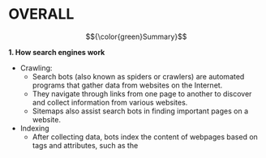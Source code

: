 # OVERALL #
$${\color{green}Summary}$$

**1. How search engines work**
   - Crawling:
       - Search bots (also known as spiders or crawlers) are automated programs that gather data from websites on the Internet.
       - They navigate through links from one page to another to discover and collect information from various websites.
       - Sitemaps also assist search bots in finding important pages on a website.
   - Indexing
       - After collecting data, bots index the content of webpages based on tags and attributes, such as the <TITLE> tag and meta tags.
       - The index is a database containing information about the content of webpages. Search engines use this index to quickly return relevant results when users perform searches.
         
**2. Managing content with `robots.txt`**
   - `robots.txt` file: This is a text file located in the root directory of a website that provides instructions to search bots about which pages or sections of the site they are not allowed to crawl.
   - If the `robots.txt` file lists certain pages, search bots will ignore these pages and not collect data from them.
     
**3. Reconnaissance using search engines**
   - `Direct methods`: Involve using search engines to query and retrieve indexed content from the search engine's cache, such as performing direct searches on Google.
   - `Indirect methods`: Involve gathering information from other sources such as forums, newsgroups, or bidding sites to learn about the configuration and design of a website or web application.
     
**4. Managing unwanted content**
   - If the `robots.txt` file is not updated or meta tags are not used correctly, search engines might index content that the website owner does not wish to make public.
   - `Search engines`: Provide tools and options to manage and remove unwanted content from the index, such as Google Search Console, where you can request content removal or adjust how search engines index your site.
     
> **1. Quá trình hoạt động của công cụ tìm kiếm**
>- Thu thập dữ liệu (Crawling):
>     - Robot tìm kiếm là chương trình tự động thu thập dữ liệu từ các trang web trên Internet. 
>     - Chúng duyệt qua các liên kết từ trang này sang trang khác để tìm và thu thập thông tin từ các trang web khác nhau. 
>     - Sơ đồ trang web (Sitemap) cũng giúp robot tìm kiếm các trang quan trọng trên trang web.
>- Chỉ mục (Indexing):
>     - Sau khi thu thập dữ liệu, các robot sẽ lập chỉ mục nội dung trang web dựa trên các thẻ và thuộc tính của trang, chẳng hạn như thẻ `<TITLE>` và các thẻ meta.
>     - Chỉ mục là cơ sở dữ liệu chứa thông tin về nội dung của các trang web. Công cụ tìm kiếm sử dụng chỉ mục này để nhanh chóng trả về kết quả khi người dùng thực hiện tìm kiếm.
>**2. Quản lý nội dung với `robots.txt`**
>- Tệp `robots.txt`: Đây là một tệp văn bản đặt tại thư mục gốc của trang web, chứa hướng dẫn cho các robot tìm kiếm về các trang hoặc phần của trang web mà chúng không được phép thu thập.
>- Nếu tệp `robots.txt` liệt kê các trang, robot tìm kiếm sẽ bỏ qua các trang đó và không thu thập dữ liệu từ chúng.
>**3. Thực hành trinh sát với công cụ tìm kiếm**
>- Các phương pháp trực tiếp: Bao gồm việc sử dụng công cụ tìm kiếm để truy vấn và tìm kiếm các chỉ mục và nội dung từ bộ nhớ đệm của công cụ tìm kiếm, chẳng hạn như tìm kiếm trực tiếp trên Google.
>- Các phương pháp gián tiếp: Liên quan đến việc thu thập thông tin từ các nguồn khác như diễn đàn, nhóm tin tức, hoặc trang web đấu thầu để tìm hiểu thông tin về cấu hình và thiết kế của trang web hoặc ứng dụng web.
>**4. Quản lý nội dung không mong muốn**
>- Nếu tệp `robots.txt` không được cập nhật hoặc các thẻ meta không được sử dụng, có thể xảy ra trường hợp công cụ tìm kiếm lập chỉ mục nội dung mà chủ sở hữu trang web không muốn công khai.
>- Công cụ tìm kiếm: Cung cấp các công cụ và tùy chọn để quản lý và xóa nội dung không mong muốn khỏi chỉ mục, chẳng hạn như Google Search Console, nơi bạn có thể yêu cầu xóa nội dung hoặc thay đổi cách công cụ tìm kiếm lập chỉ mục trang của bạn.

$${\color{green}More  \space about \space robots.txt}$$

`The robots.txt file is designed to guide search bots on which pages or parts of a website they should not crawl. Here’s why search bots will ignore the pages listed in the robots.txt file`
**1. Guiding Search Bots**
   - The `robots.txt` file contains directives written in a specific format to instruct search bots on how to crawl data. These directives include:
       - `User-agent`: Specifies the particular bot to which the following directives apply
       - `Disallow`: Defines paths or directories that the bot is not permitted to crawl.
         
       **Example**
     
          >User-agent: *
          >Disallow: /private/
        
     
In this example, all search bots (indicated by `*`) are instructed not to crawl data from the `/private/` directory.

**2. Adhering to Rules**
   - Most search bots follow the rules in the robots.txt file. This ensures that:
       - Privacy and Security: Website owners can request bots not to collect data from sensitive or non-public parts of their site.
       - Server Load Management: By limiting crawling to unnecessary parts, website owners can reduce the load on their servers.
         
**3. Ethical and Cooperative Principles**
   - Ethical Principles: Search bots are designed to adhere to the instructions in the `robots.txt file`, reflecting a cooperative relationship between search engines and website administrators.
   - Cooperation: Search engines like Google, Bing, and Yahoo! generally follow the directives in the `robots.txt` file to maintain a positive relationship with website owners.
     
**4. Potential to Ignore `robots.txt`**
   - Some Bots May Ignore: Not all search bots follow the rules in the `robots.txt` file. Some search engines or bots might ignore this file and crawl data from listed pages if they do not adhere to the directives.
   - Malicious Bots: Malicious search engines or non-compliant bots might not follow the instructions in `robots.txt`.

> Tệp robots.txt được thiết kế để hướng dẫn các robot tìm kiếm về các trang hoặc phần của trang web mà chúng không nên thu thập dữ liệu.
> 
> **1. Hướng dẫn Robot Tìm Kiếm**
>- Tệp `robots.txt` chứa các chỉ thị được viết theo định dạng cụ thể để hướng dẫn các robot tìm kiếm về việc thu thập dữ liệu. Các chỉ thị này có dạng:
>    - `User-agent`: Chỉ định robot cụ thể mà các chỉ thị tiếp theo áp dụng.
>    - `Disallow`: Xác định các đường dẫn hoặc thư mục mà robot không được phép thu thập dữ liệu
>      
> **2. Tuân Thủ Quy Tắc**
> Hầu hết các robot tìm kiếm tuân theo các quy tắc trong tệp `robots.txt`. Điều này giúp đảm bảo rằng:
>- Tôn trọng quyền riêng tư và bảo mật: Chủ sở hữu trang web có thể yêu cầu các robot không thu thập dữ liệu từ các phần nhạy cảm hoặc không muốn công khai của trang web.
>- Quản lý tải trên máy chủ: Bằng cách giới hạn việc thu thập dữ liệu từ các phần không cần thiết, chủ sở hữu có thể giảm tải trên máy chủ của mình.
>  
> **3. Nguyên Tắc Đạo Đức và Hợp Tác**
>- Nguyên tắc đạo đức: Các robot tìm kiếm được thiết kế để tuân theo các hướng dẫn từ tệp `robots.txt`, thể hiện sự hợp tác giữa các công cụ tìm kiếm và các quản trị viên web.
>- Hợp tác: Các công cụ tìm kiếm như Google, Bing, và Yahoo! thường tuân theo các chỉ thị trong tệp `robots.txt` để duy trì mối quan hệ tích cực với các chủ sở hữu trang web.
>  
> **4.Khả Năng Bỏ Qua `robots.txt`**
>- Một số robot không tuân theo: Không phải tất cả các robot tìm kiếm đều tuân theo các quy tắc trong tệp `robots.txt`. Một số công cụ tìm kiếm hoặc robot có thể bỏ qua tệp này và thu thập dữ liệu từ các trang bị liệt kê nếu chúng không tuân thủ các chỉ thị.
>- Các công cụ tìm kiếm độc hại: Các công cụ tìm kiếm độc hại hoặc các robot không hợp lệ có thể không tuân theo các chỉ thị trong `robots.txt`.

$${\color{green}Test \space Objectives}$$

`The objective is to identify any sensitive design and configuration information related to the application, system, or organization that may be exposed either:`

**1.Directly** :Through the organization’s own website or online resources.

**2.Indirectly**: Via third-party services or external platforms that interact with or host aspects of the organization’s system.

>`Mục tiêu là xác định bất kỳ thông tin nhạy cảm nào về thiết kế và cấu hình liên quan đến ứng dụng, hệ thống, hoặc tổ chức có thể bị lộ`
>
>**1.Trực tiếp**: Thông qua trang web của tổ chức hoặc các nguồn tài nguyên trực tuyến của chính tổ chức
>
>**2.Gián tiếp**: Thông qua các dịch vụ của bên thứ ba hoặc các nền tảng bên ngoài có tương tác hoặc lưu trữ các khía cạnh của hệ thống của tổ chức.
>
>

# HOW TO TEST #

Use a search engine to search for potentially sensitive information. This may include:
- network diagrams and configurations
- archived posts and emails by administrators or other key staff
- logon procedures and username formats
- usernames, passwords, and private keys
- third-party, or cloud service configuration files
- revealing error message content
- development, test, User Acceptance Testing (UAT), and staging versions of sites

>Sử dụng công cụ tìm kiếm để tìm kiếm các thông tin có thể nhạy cảm. Điều này có thể bao gồm:
>- Sơ đồ mạng và cấu hình
>- Các bài đăng và email lưu trữ của quản trị viên hoặc các nhân viên chủ chốt khác
>- Quy trình đăng nhập và định dạng tên người dùng
>- Tên người dùng, mật khẩu và khóa riêng tư
>- Tệp cấu hình dịch vụ của bên thứ ba hoặc dịch vụ đám mây
>- Nội dung của thông báo lỗi tiết lộ thông tin
>- Các phiên bản phát triển, kiểm thử, kiểm thử chấp nhận người dùng (UAT), và phiên bản staging của các trang web

# SEARCH ENGINES #

- [Baidu](https://www.baidu.com/) from China
- [Bing](https://www.bing.com/) by Microsoft. Support [advanced search keywords](https://support.microsoft.com/en-us/topic/advanced-search-keywords-ea595928-5d63-4a0b-9c6b-0b769865e78a)
- [binsearch.info](https://binsearch.info/) for binary Usenet newsgroups
- [Common Crawl(https://commoncrawl.org/),"an open repository of web crawl data that can be accessed and analyzed by anyone"
- [DuckDuckGo](https://duckduckgo.com/), a privacy-focused search engine that compiles results from many different sources. Supports [search syntax](https://duckduckgo.com/duckduckgo-help-pages/results/syntax/)
- [Google](https://www.google.com/)
- [Internet Archive Wayback Machine](https://web.archive.org/), “building a digital library of Internet sites and other cultural artifacts in digital form.”
- [Startpage](https://www.startpage.com/),a search engine that uses Google’s results without collecting personal information through trackers and logs
- [Shodan](https://www.shodan.io/),a service for searching Internet-connected devices and services. Usage options include a limited free plan as well as paid subscription plans.

# Search Operators #

A search operator -- sometimes referred to as a search parameter -- is a character or string of characters used in a search engine query to narrow the focus of the search.

$${\color{green}What \space are \space some \space types \space of  \space search \space operators?}$$

The most common search operators are Boolean relationships, including AND, OR and NOT, as well as simple wildcard operators, like an asterisk, parentheses or quotation marks, which indicate the searcher is looking for an exact match. Search engines typically provide a variety of advanced search operators designed to provide powerful search capabilities.

- `site`: is an operator that when followed by a website or domain, without a space, returns files located there.
- `filetype`: when followed by a file extension, such as DOC, PDF, XLS and INI, returns files of the specified type. Multiple file types can be searched for simultaneously by separating extensions with the vertical line symbol, as in the query filetype:DOC|PDF. The ext: operator, short for file extension, performs the same job.
- `inurl`: when followed by a particular string, returns results with that sequence of characters in the URL.
- `allinurl`: is used to search for webpages that contain multiple specific words in the URL.
- `intext`: when followed by the searcher's chosen word or phrase returns files with the string anywhere in the text.
- `allintext`: searches for webpages that contain multiple specific words in the pages.
- `related`: looks for websites that are related to a particular domain, such as techtarget.com.
- `intitle`: looks for webpages that contain a specific word in the page title.
- `allintitle`: searches for webpages that contain multiple specified words in the title.

